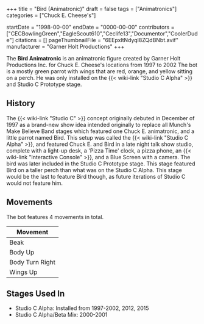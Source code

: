+++
title = "Bird (Animatronic)"
draft = false
tags = ["Animatronics"]
categories = ["Chuck E. Cheese's"]


startDate = "1998-00-00"
endDate = "0000-00-00"
contributors = ["CECBowlingGreen","EagleScout610","Ceclife13","Documentor","CoolerDude"]
citations = []
pageThumbnailFile = "6EEpxltNdyqI8ZQdBNbt.avif"
manufacturer = "Garner Holt Productions"
+++

The **Bird Animatronic** is an animatronic figure created by Garner Holt Productions Inc. for Chuck E. Cheese's locations from 1997 to 2002 The bot is a mostly green parrot with wings that are red, orange, and yellow sitting on a perch. He was only installed on the {{< wiki-link "Studio C Alpha" >}} and Studio C Prototype stage.

## History

The {{< wiki-link "Studio C" >}} concept originally debuted in December of 1997 as a brand-new show idea intended originally to replace all Munch's Make Believe Band stages which featured one Chuck E. animatronic, and a little parrot named Bird. This setup was called the {{< wiki-link "Studio C Alpha" >}}, and featured Chuck E. and Bird in a late night talk show studio, complete with a light-up desk, a 'Pizza Time' clock, a pizza phone, an {{< wiki-link "Interactive Console" >}}, and a Blue Screen with a camera. The bird was later included in the Studio C Prototype stage. This stage featured Bird on a taller perch than what was on the Studio C Alpha. This stage would be the last to feature Bird though, as future iterations of Studio C would not feature him.

## Movements

The bot features 4 movements in total.

| Movement        |
|-----------------|
| Beak            |
| Body Up         |
| Body Turn Right |
| Wings Up        |

## Stages Used In

- Studio C Alpha: Installed from 1997-2002, 2012, 2015
- Studio C Alpha/Beta Mix: 2000-2001